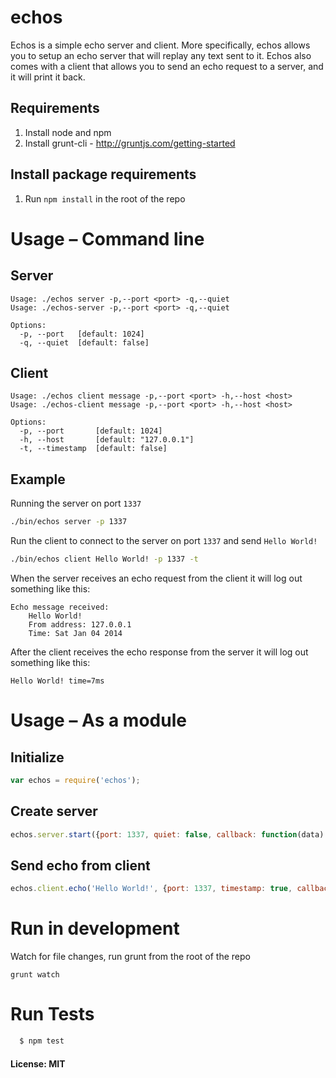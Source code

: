 echos
=====

Echos is a simple echo server and client. More specifically, echos allows you to setup an echo server that will replay any text sent to it.
Echos also comes with a client that allows you to send an echo request to a server, and it will print it back.

Requirements
------------
1. Install node and npm
2. Install grunt-cli - http://gruntjs.com/getting-started

Install package requirements
----------------------------
1. Run ``npm install`` in the root of the repo

Usage – Command line
====================

Server
------

    Usage: ./echos server -p,--port <port> -q,--quiet
    Usage: ./echos-server -p,--port <port> -q,--quiet

    Options:
      -p, --port   [default: 1024]
      -q, --quiet  [default: false]

Client
------
    Usage: ./echos client message -p,--port <port> -h,--host <host>
    Usage: ./echos-client message -p,--port <port> -h,--host <host>

    Options:
      -p, --port       [default: 1024]
      -h, --host       [default: "127.0.0.1"]
      -t, --timestamp  [default: false]

Example
-------

Running the server on port ``1337``  
``` bash
./bin/echos server -p 1337
```

Run the client to connect to the server on port ``1337`` and send ``Hello World!``  
``` bash
./bin/echos client Hello World! -p 1337 -t
```

When the server receives an echo request from the client it will log out something like this:  
```
Echo message received:
    Hello World!
    From address: 127.0.0.1
    Time: Sat Jan 04 2014
```

After the client receives the echo response from the server it will log out something like this:  
```
Hello World! time=7ms
```

Usage – As a module
===================

Initialize
----------
``` js
var echos = require('echos');
```

Create server
-------------
``` js
echos.server.start({port: 1337, quiet: false, callback: function(data) {console.log(data);}});
```

Send echo from client
---------------------
``` js
echos.client.echo('Hello World!', {port: 1337, timestamp: true, callback: function(data) {console.log(data);}});
```

Run in development
==================

Watch for file changes, run grunt from the root of the repo  
```
grunt watch
```

Run Tests
=========
``` bash
  $ npm test
```

#### License: MIT